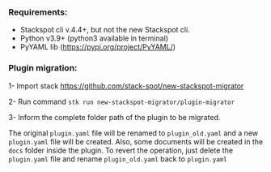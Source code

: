### Requirements:
- Stackspot cli v.4.4+, but not the new Stackspot cli.
- Python v3.9+ (python3 available in terminal)
- PyYAML lib (https://pypi.org/project/PyYAML/)

### Plugin migration:

1- Import stack https://github.com/stack-spot/new-stackspot-migrator

2- Run command `stk run new-stackspot-migrator/plugin-migrator`

3- Inform the complete folder path of the plugin to be migrated. 

The original `plugin.yaml` file will be renamed to `plugin_old.yaml` and a new `plugin.yaml` file will be created.
Also, some documents will be created in the `docs` folder inside the plugin. 
To revert the operation, just delete the `plugin.yaml` file and rename `plugin_old.yaml` back to `plugin.yaml`

